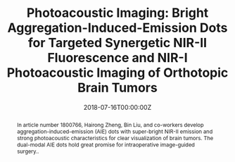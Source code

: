 ---
title: 'Photoacoustic Imaging: Bright Aggregation-Induced-Emission Dots for Targeted Synergetic NIR-II Fluorescence and NIR-I Photoacoustic Imaging of Orthotopic Brain Tumors'

# Authors
# If you created a profile for a user (e.g. the default `admin` user), write the username (folder name) here
# and it will be replaced with their full name and linked to their profile.
authors:
  - Zonghai Sheng
  - Bing Guo
  - Dehong Hu
  - Shidang Xu
  - Wenbo Wu
  - Weng Heng Liew
  - Kui Yao
  - Jingying Jiang
  - Chengbo Liu
  - Hairong Zheng*
  - Bin Liu*

# # Author notes (optional)
# author_notes:
#   - ''
#   - ''
#   - ''
#   - ''
#   - ''
#   - ''
#   - ''
#   - ''
#   - ''
#   - 'Corresponding author'
#   - 'Corresponding author'

date: '2018-07-16T00:00:00Z'
doi: 'https://doi.org/10.1002/adma.201800766'

# Schedule page publish date (NOT publication's date).
publishDate: '2018-07-19T00:00:00Z'

# Publication type.
# Accepts a single type but formatted as a YAML list (for Hugo requirements).
# Enter a publication type from the CSL standard.
publication_types: ['article-journal']

# Publication name and optional abbreviated publication name.
publication: In *Advanced Materials*
publication_short: In *Adv. Mater.*

abstract: In article number 1800766, Hairong Zheng, Bin Liu, and co-workers develop aggregation-induced-emission (AIE) dots with super-bright NIR-II emission and strong photoacoustic characteristics for clear visualization of brain tumors. The dual-modal AIE dots hold great promise for intraoperative image-guided surgery..

# Summary. An optional shortened abstract.
summary: In article number 1800766, Hairong Zheng, Bin Liu, and co-workers develop aggregation-induced-emission (AIE) dots with super-bright NIR-II emission and strong photoacoustic characteristics for clear visualization of brain tumors. The dual-modal AIE dots hold great promise for intraoperative image-guided surgery.
tags: []

# Display this page in the Featured widget?
featured: true

# Custom links (uncomment lines below)
# links:
# - name: Custom Link
#   url: http://example.org

url_pdf: 'https://onlinelibrary.wiley.com/doi/10.1002/adma.201800766'
url_code: ''
url_dataset: ''
url_poster: ''
url_project: ''
url_slides: ''
url_source: ''
url_video: ''

# Featured image
# To use, add an image named `featured.jpg/png` to your page's folder.
# image:
#   caption: 'Image credit: [**Unsplash**](https://unsplash.com/photos/pLCdAaMFLTE)'
#   focal_point: ''
#   preview_only: false
---
